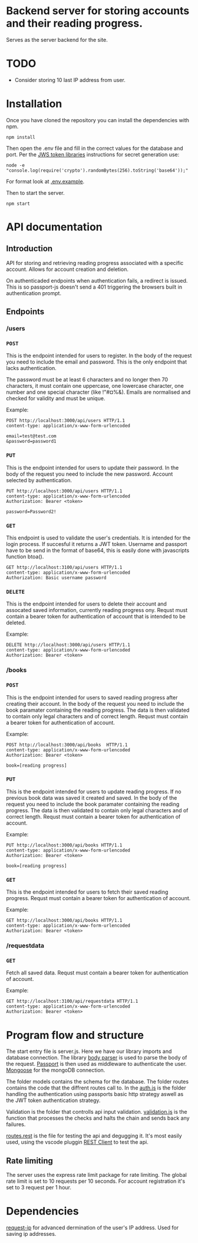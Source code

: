 # Backend server for storing accounts and their reading progress.

Serves as the server backend for the site. 

# TODO

- Consider storing 10 last IP address from user.

# Installation
Once you have cloned the repository you can install the dependencies with npm.

```
npm install
```
Then open the .env file and fill in the correct values for the database and port. Per the [JWS token libraries](https://github.com/dwyl/hapi-auth-jwt2#generating-your-secret-key) instructions for secret generation use:
``` 
node -e "console.log(require('crypto').randomBytes(256).toString('base64'));"
```
For format look at [.env.example](.env.example).

Then to start the server.
```
npm start
```

# API documentation

## Introduction

API for storing and retrieving reading progress associated with a specific account. Allows for account creation and deletion.

On authenticaded endpoints when authentication fails, a redirect is issued. This is so passport-js doesn't send a 401 triggering the browsers built in authentication prompt.

## Endpoints
### /users

### `POST`
This is the endpoint intended for users to register. In the body of the request you need to include the email and password. 
This is the only endpoint that lacks authentication.

The password must be at least 6 characters and no longer then 70 characters, it must contain one uppercase, one lowercase character, one number and one special character (like !"#¤%&).
Emails are normalised and checked for validity and must be unique.

Example:
```
POST http://localhost:3000/api/users HTTP/1.1
content-type: application/x-www-form-urlencoded

email=test@test.com
&password=password1
``` 

### `PUT`
This is the endpoint intended for users to update their password. In the body of the request you need to include the new password. Account selected by authentication.

```
PUT http://localhost:3000/api/users HTTP/1.1
content-type: application/x-www-form-urlencoded
Authorization: Bearer <token>

password=Password2!
```

### `GET`
This endpoint is used to validate the user's credentials. It is intended for the login process. If succesful it returns a JWT token. Username and passport have to be send in the format of base64, this is easily done with javascripts function btoa().

```
GET http://localhost:3100/api/users HTTP/1.1
content-type: application/x-www-form-urlencoded
Authorization: Basic username password
```

### `DELETE`
This is the endpoint intended for users to delete their account and assocated saved information, currently reading progress ony. Requst must contain a bearer token for authentication of account that is intended to be deleted.

Example:
```
DELETE http://localhost:3000/api/users HTTP/1.1
content-type: application/x-www-form-urlencoded
Authorization: Bearer <token>
``` 

### /books

### `POST`
This is the endpoint intended for users to saved reading progress after creating their account. In the body of the request you need to include the book paramater containing the reading progress. The data is then validated to contain only legal characters and of correct length. Requst must contain a bearer token for authentication of account.

Example:
```
POST http://localhost:3000/api/books  HTTP/1.1
content-type: application/x-www-form-urlencoded
Authorization: Bearer <token>

book=[reading progress]
``` 
### `PUT`
This is the endpoint intended for users to update reading progress. If no previous book data was saved it created and saved. In the body of the request you need to include the book paramater containing the reading progress. The data is then validated to contain only legal characters and of correct length. Requst must contain a bearer token for authentication of account.

Example:
```
PUT http://localhost:3000/api/books HTTP/1.1
content-type: application/x-www-form-urlencoded
Authorization: Bearer <token>

book=[reading progress]
``` 
### `GET`
This is the endpoint intended for users to fetch their saved reading progress. Requst must contain a bearer token for authentication of account.

Example:
```
GET http://localhost:3000/api/books HTTP/1.1
content-type: application/x-www-form-urlencoded
Authorization: Bearer <token>
``` 

### /requestdata

### `GET`
Fetch all saved data. Requst must contain a bearer token for authentication of account.

Example:
```
GET http://localhost:3100/api/requestdata HTTP/1.1
content-type: application/x-www-form-urlencoded
Authorization: Bearer <token>
```

# Program flow and structure

The start entry file is server.js. Here we have our library imports and database connection. The library [body parser](https://github.com/expressjs/body-parser) is used to parse the body of the request. [Passport](https://www.passportjs.org/docs/) is then used as middleware to authenticate the user. [Mongoose](https://mongoosejs.com/docs/) for the mongoDB connection.

The folder models contains the schema for the database. The folder routes contains the code that the diffrent routes call to. In the [auth.js](routes/auth.js) is the folder handling the authentication using passports basic http strategy aswell as the JWT token authentication strategy. 

Validation is the folder that controlls api input validation. [validation.js](validation/validation.js) is the function that processes the checks and halts the chain and sends back any failures.

[routes.rest](route.rest) is the file for testing the api and degugging it. It's most easily used, using the vscode pluggin [REST Client](https://marketplace.visualstudio.com/items?itemName=humao.rest-client) to test the api.

## Rate limiting
The server uses the express rate limit package for rate limiting. The global rate limit is set to 10 requests per 10 seconds. For account registration it's set to 3 request per 1 hour.

# Dependencies

[request-ip](https://www.npmjs.com/package/request-ip) for advanced dermination of the user's IP address. Used for saving ip addresses.
